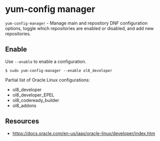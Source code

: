# yum-config manager

`yum-config-manager` - Manage  main and repository DNF configuration options, toggle which repositories are enabled or disabled, and add new repositories.

## Enable
Use `--enable` to enable a configuration.
```
$ sudo yum-config-manager --enable ol8_developer
```

Partial list of Oracle Linux configurations:
- ol8_developer
- ol8_developer_EPEL
- ol8_codeready_builder
- ol8_addons

## Resources
- https://docs.oracle.com/en-us/iaas/oracle-linux/developer/index.htm
